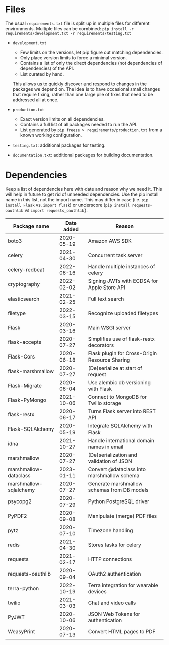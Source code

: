 # Files

The usual `requirements.txt` file is split up in multiple files for different environments. Multiple files can be combined: `pip install -r requirements/development.txt -r requirements/testing.txt`

- `development.txt`
    - Few limits on the versions, let pip figure out matching dependencies.
    - Only place version limits to force a minimal version.
    - Contains a list of only the direct dependencies (not dependencies of dependencies) of the API.
    - List curated by hand.

    This allows us to quickly discover and respond to changes in the packages we depend on. The idea is to have occasional small changes that require fixing, rather than one large pile of fixes that need to be addressed all at once.

- `production.txt`
    - Exact version limits on all dependencies.
    - Contains a full list of all packages needed to run the API.
    - List generated by `pip freeze > requirements/production.txt` from a known working configuration.

- `testing.txt`: additional packages for testing.
- `documentation.txt`: additional packages for building documentation.

# Dependencies

Keep a list of dependencies here with date and reason why we need it. This will help in future to get rid of unneeded dependencies. Use the pip install name in this list, not the import name. This may differ in case (i.e. `pip install Flask` vs. `import flask`) or underscore (`pip install requests-oauthlib` vs `import requests_oauthlib`).

| Package name                  | Date added | Reason                                         |
 -------------------------------|------------|------------------------------------------------
| boto3                         | 2020-05-19 | Amazon AWS SDK                                 |
| celery                        | 2021-04-30 | Concurrent task server                         |
| celery-redbeat                | 2022-06-16 | Handle multiple instances of celery            |
| cryptography                  | 2022-02-02 | Signing JWTs with ECDSA for Apple Store API    |
| elasticsearch                 | 2021-02-25 | Full text search                               |
| filetype                      | 2022-03-15 | Recognize uploaded filetypes                   |
| Flask                         | 2020-03-16 | Main WSGI server                               |
| flask-accepts                 | 2020-07-27 | Simplifies use of flask-restx decorators       |
| Flask-Cors                    | 2020-06-18 | Flask plugin for Cross-Origin Resource Sharing |
| flask-marshmallow             | 2020-07-27 | (De)serialize at start of request              |
| Flask-Migrate                 | 2020-06-04 | Use alembic db versioning with Flask           |
| Flask-PyMongo                 | 2021-10-06 | Connect to MongoDB for Twilio storage          |
| flask-restx                   | 2020-06-17 | Turns Flask server into REST API               |
| Flask-SQLAlchemy              | 2020-05-19 | Integrate SQLAlchemy with Flask                |
| idna                          | 2021-10-27 | Handle international domain names in email     |
| marshmallow                   | 2020-07-27 | (De)serialization and validation of JSON       |
| marshmallow-dataclass         | 2023-01-11 | Convert @dataclass into marshmallow schema     |
| marshmallow-sqlalchemy        | 2020-07-27 | Generate marshmallow schemas from DB models    |
| psycopg2                      | 2020-07-29 | Python PostgreSQL driver                       |
| PyPDF2                        | 2020-09-08 | Manipulate (merge) PDF files                   |
| pytz                          | 2020-07-10 | Timezone handling                              |
| redis                         | 2021-04-30 | Stores tasks for celery                        |
| requests                      | 2021-02-17 | HTTP connections                               |
| requests-oauthlib             | 2020-09-04 | OAuth2 authentication                          |
| terra-python                  | 2022-10-19 | Terra integration for wearable devices         |
| twilio                        | 2021-03-03 | Chat and video calls                           |
| PyJWT                         | 2020-10-06 | JSON Web Tokens for authentication             |
| WeasyPrint                    | 2020-07-13 | Convert HTML pages to PDF                      |


